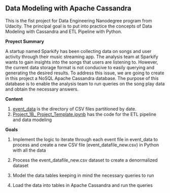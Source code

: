 **Data Modeling with Apache Cassandra**
------------------------------------------------------

This is the fist project for Data Engineering Nanodegree program from Udacity.  The principal goal is to put into practice the concepts of Data Modeling with Cassandra and ETL Pipeline with Python.

**Proyect Summary**

A startup named Sparkify has been collecting data on songs and user activity through their music streaming app. The analysis team at Sparkify wants to gain insights into the songs that users are listening to. However, the current data storage format is not conducive to easily querying and generating the desired results.  To address this issue, we are going to create in this project a NoSQL Apache Cassandra database. The purpose of this database is to enable the analysis team to run queries on the song play data and obtain the necessary answers.

**Content**

1.	[event_data](./event_data) is the directory of CSV files partitioned by date.
2.	[Project_1B_ Project_Template.ipynb](https://github.com/lmflorian/Data-Modeling-with-Apache-Cassandra/blob/main/Project_1B_%20Project_Template.ipynb) has the code for the ETL pipeline and data modeling

**Goals**

1.	Implement the logic  to iterate through each event file in event_data to process and create a new CSV file (event_datafile_new.csv) in Python with all the data

2.	Process the event_datafile_new.csv dataset to create a denormalized dataset

3.	Model the data tables keeping in mind the necessary queries to run

4.	Load the data into tables in Apache Cassandra and run the queries